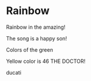 # Rainbow

Rainbow in the amazing!

The song is a happy son!


Colors of the 
 green


Yellow color is 46 THE DOCTOR!



ducati
